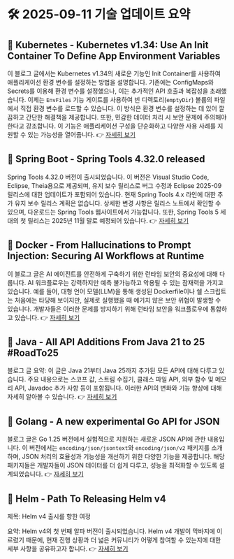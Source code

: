 # 🛠️ 2025-09-11 기술 업데이트 요약

## 🔹 Kubernetes - Kubernetes v1.34: Use An Init Container To Define App Environment Variables
이 블로그 글에서는 Kubernetes v1.34의 새로운 기능인 Init Container를 사용하여 애플리케이션 환경 변수를 설정하는 방법을 설명합니다. 기존에는 ConfigMaps와 Secrets를 이용해 환경 변수를 설정했으나, 이는 추가적인 API 호출과 복잡성을 초래했습니다. 이제는 `EnvFiles` 기능 게이트를 사용하여 빈 디렉토리(`emptyDir`) 볼륨의 파일에서 직접 환경 변수를 로드할 수 있습니다. 이 방식은 환경 변수를 설정하는 데 있어 깔끔하고 간단한 해결책을 제공합니다. 또한, 민감한 데이터 처리 시 보안 문제에 주의해야 한다고 강조합니다. 이 기능은 애플리케이션 구성을 단순화하고 다양한 사용 사례를 지원할 수 있는 가능성을 열어줍니다.
👉 [자세히 보기](https://kubernetes.io/blog/2025/09/10/kubernetes-v1-34-env-files/)

## 🔹 Spring Boot - Spring Tools 4.32.0 released
Spring Tools 4.32.0 버전이 출시되었습니다. 이 버전은 Visual Studio Code, Eclipse, Theia용으로 제공되며, 유지 보수 릴리스로 버그 수정과 Eclipse 2025-09 릴리스에 대한 업데이트가 포함되어 있습니다. 현재 Spring Tools 4.x 라인에 대한 추가 유지 보수 릴리스 계획은 없습니다. 상세한 변경 사항은 릴리스 노트에서 확인할 수 있으며, 다운로드는 Spring Tools 웹사이트에서 가능합니다. 또한, Spring Tools 5 세대의 첫 릴리스는 2025년 11월 말로 예정되어 있습니다.
👉 [자세히 보기](https://spring.io/blog/2025/09/10/spring-tools-4-32-0-released)

## 🔹 Docker - From Hallucinations to Prompt Injection: Securing AI Workflows at Runtime
이 블로그 글은 AI 에이전트를 안전하게 구축하기 위한 런타임 보안의 중요성에 대해 다룹니다. AI 워크플로우는 강력하지만 예측 불가능하고 악용될 수 있는 잠재력을 가지고 있습니다. 예를 들어, 대형 언어 모델(LLM)을 통해 생성된 Dockerfile이나 쉘 스크립트는 처음에는 타당해 보이지만, 실제로 실행했을 때 예기치 않은 보안 위협이 발생할 수 있습니다. 개발자들은 이러한 문제를 방지하기 위해 런타임 보안을 워크플로우에 통합하고 있습니다.
👉 [자세히 보기](https://www.docker.com/blog/secure-ai-agents-runtime-security/)

## 🔹 Java - All API Additions From Java 21 to 25 #RoadTo25
블로그 글 요약: 이 글은 Java 21부터 Java 25까지 추가된 모든 API에 대해 다루고 있습니다. 주요 내용으로는 스코프 값, 스트림 수집기, 클래스 파일 API, 외부 함수 및 메모리 API, Javadoc 추가 사항 등이 포함됩니다. 이러한 API의 변화와 기능 향상에 대해 자세히 알아볼 수 있습니다.
👉 [자세히 보기](https://inside.java/2025/09/09/roadto25-api/)

## 🔹 Golang - A new experimental Go API for JSON
블로그 글은 Go 1.25 버전에서 실험적으로 지원하는 새로운 JSON API에 관한 내용입니다. 이 버전에서는 `encoding/json/jsontext`와 `encoding/json/v2` 패키지를 소개하며, JSON 처리의 효율성과 기능성을 개선하기 위한 다양한 기능을 제공합니다. 해당 패키지들은 개발자들이 JSON 데이터를 더 쉽게 다루고, 성능을 최적화할 수 있도록 설계되었습니다.
👉 [자세히 보기](https://go.dev/blog/jsonv2-exp)

## 🔹 Helm - Path To Releasing Helm v4
제목: Helm v4 출시를 향한 여정

요약: Helm v4의 첫 번째 알파 버전이 출시되었습니다. Helm v4 개발이 막바지에 이르렀기 때문에, 현재 진행 상황과 더 넓은 커뮤니티가 어떻게 참여할 수 있는지에 대한 세부 사항을 공유하고자 합니다.
👉 [자세히 보기](https://helm.sh/blog/path-to-helm-v4/)

